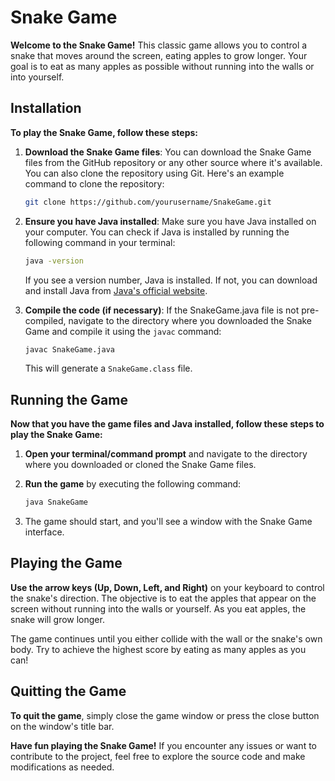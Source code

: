 # Snake Game

**Welcome to the Snake Game!** This classic game allows you to control a snake that moves around the screen, eating apples to grow longer. Your goal is to eat as many apples as possible without running into the walls or into yourself.

## Installation

**To play the Snake Game, follow these steps:**

1. **Download the Snake Game files**: You can download the Snake Game files from the GitHub repository or any other source where it's available. You can also clone the repository using Git. Here's an example command to clone the repository:

    ```bash
    git clone https://github.com/yourusername/SnakeGame.git
    ```

2. **Ensure you have Java installed**: Make sure you have Java installed on your computer. You can check if Java is installed by running the following command in your terminal:

    ```bash
    java -version
    ```

    If you see a version number, Java is installed. If not, you can download and install Java from [Java's official website](https://www.oracle.com/java/technologies/javase-downloads.html).

3. **Compile the code (if necessary)**: If the SnakeGame.java file is not pre-compiled, navigate to the directory where you downloaded the Snake Game and compile it using the `javac` command:

    ```bash
    javac SnakeGame.java
    ```

    This will generate a `SnakeGame.class` file.

## Running the Game

**Now that you have the game files and Java installed, follow these steps to play the Snake Game:**

1. **Open your terminal/command prompt** and navigate to the directory where you downloaded or cloned the Snake Game files.

2. **Run the game** by executing the following command:

    ```bash
    java SnakeGame
    ```

3. The game should start, and you'll see a window with the Snake Game interface.

## Playing the Game

**Use the arrow keys (Up, Down, Left, and Right)** on your keyboard to control the snake's direction. The objective is to eat the apples that appear on the screen without running into the walls or yourself. As you eat apples, the snake will grow longer.

The game continues until you either collide with the wall or the snake's own body. Try to achieve the highest score by eating as many apples as you can!

## Quitting the Game

**To quit the game**, simply close the game window or press the close button on the window's title bar.

**Have fun playing the Snake Game!** If you encounter any issues or want to contribute to the project, feel free to explore the source code and make modifications as needed.
